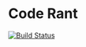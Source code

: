 Code Rant
=========

[![Build Status](https://travis-ci.org/bevacqua/NBrut.png)](https://travis-ci.org/bevacqua/NBrut)